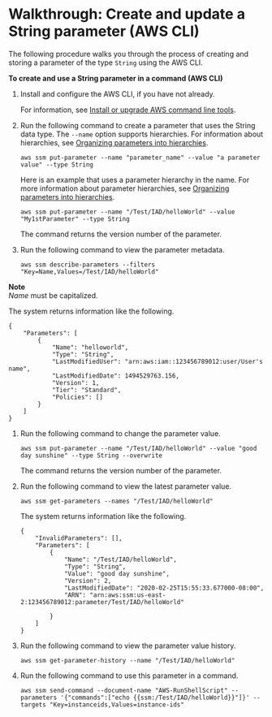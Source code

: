 # Walkthrough: Create and update a String parameter \(AWS CLI\)<a name="sysman-paramstore-cli"></a>

The following procedure walks you through the process of creating and storing a parameter of the type `String` using the AWS CLI\.

**To create and use a String parameter in a command \(AWS CLI\)**

1. Install and configure the AWS CLI, if you have not already\.

   For information, see [Install or upgrade AWS command line tools](getting-started-cli.md)\.

1. Run the following command to create a parameter that uses the String data type\. The `--name` option supports hierarchies\. For information about hierarchies, see [Organizing parameters into hierarchies](sysman-paramstore-su-organize.md)\.

   ```
   aws ssm put-parameter --name "parameter_name" --value "a parameter value" --type String
   ```

   Here is an example that uses a parameter hierarchy in the name\. For more information about parameter hierarchies, see [Organizing parameters into hierarchies](sysman-paramstore-su-organize.md)\.

   ```
   aws ssm put-parameter --name "/Test/IAD/helloWorld" --value "My1stParameter" --type String
   ```

   The command returns the version number of the parameter\.

1. Run the following command to view the parameter metadata\.

   ```
   aws ssm describe-parameters --filters "Key=Name,Values=/Test/IAD/helloWorld"
   ```
**Note**  
*Name* must be capitalized\.

   The system returns information like the following\.

   ```
   {
       "Parameters": [
           {
               "Name": "helloworld",
               "Type": "String",
               "LastModifiedUser": "arn:aws:iam::123456789012:user/User's name",
               "LastModifiedDate": 1494529763.156,
               "Version": 1,
               "Tier": "Standard",
               "Policies": []           
           }
       ]
   }
   ```

1. Run the following command to change the parameter value\.

   ```
   aws ssm put-parameter --name "/Test/IAD/helloWorld" --value "good day sunshine" --type String --overwrite
   ```

   The command returns the version number of the parameter\.

1. Run the following command to view the latest parameter value\.

   ```
   aws ssm get-parameters --names "/Test/IAD/helloWorld"
   ```

   The system returns information like the following\.

   ```
   {
       "InvalidParameters": [],
       "Parameters": [
           {            
               "Name": "/Test/IAD/helloWorld",
               "Type": "String",
               "Value": "good day sunshine",
               "Version": 2,
               "LastModifiedDate": "2020-02-25T15:55:33.677000-08:00",
               "ARN": "arn:aws:ssm:us-east-2:123456789012:parameter/Test/IAD/helloWorld"
               
           }
       ]
   }
   ```

1. Run the following command to view the parameter value history\.

   ```
   aws ssm get-parameter-history --name "/Test/IAD/helloWorld"
   ```

1. Run the following command to use this parameter in a command\.

   ```
   aws ssm send-command --document-name "AWS-RunShellScript" --parameters '{"commands":["echo {{ssm:/Test/IAD/helloWorld}}"]}' --targets "Key=instanceids,Values=instance-ids"
   ```